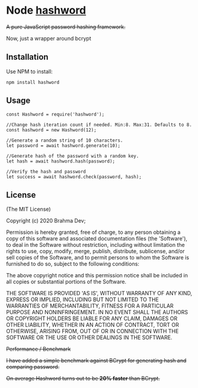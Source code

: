 # Node [hashword](https://www.npmjs.org/package/hashword)

~~A pure JavaScript password hashing framework.~~

Now, just a wrapper around bcrypt

## Installation

Use NPM to install:

    npm install hashword

## Usage

    const Hashword = require('hashword');

    //Change hash iteration count if needed. Min:8. Max:31. Defaults to 8.
    const hashword = new Hashword(12);

    //Generate a random string of 10 characters.
    let password = await hashword.generate(10);

    //Generate hash of the password with a random key.
    let hash = await hashword.hash(password);

    //Verify the hash and password
    let success = await hashword.check(password, hash);

## License
(The MIT License)

Copyright (c) 2020 Brahma Dev;

Permission is hereby granted, free of charge, to any person obtaining
a copy of this software and associated documentation files (the
'Software'), to deal in the Software without restriction, including
without limitation the rights to use, copy, modify, merge, publish,
distribute, sublicense, and/or sell copies of the Software, and to
permit persons to whom the Software is furnished to do so, subject to
the following conditions:

The above copyright notice and this permission notice shall be
included in all copies or substantial portions of the Software.

THE SOFTWARE IS PROVIDED 'AS IS', WITHOUT WARRANTY OF ANY KIND,
EXPRESS OR IMPLIED, INCLUDING BUT NOT LIMITED TO THE WARRANTIES OF
MERCHANTABILITY, FITNESS FOR A PARTICULAR PURPOSE AND NONINFRINGEMENT.
IN NO EVENT SHALL THE AUTHORS OR COPYRIGHT HOLDERS BE LIABLE FOR ANY
CLAIM, DAMAGES OR OTHER LIABILITY, WHETHER IN AN ACTION OF CONTRACT,
TORT OR OTHERWISE, ARISING FROM, OUT OF OR IN CONNECTION WITH THE
SOFTWARE OR THE USE OR OTHER DEALINGS IN THE SOFTWARE.

~~Performance / Benchmark~~

~~I have added a simple benchmark against BCrypt for generating hash and comparing password.~~

~~On average Hashword turns out to be **20% faster** than BCrypt.~~
